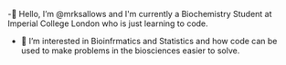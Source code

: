-👋 Hello, I’m @mrksallows and I'm currently a Biochemistry Student at Imperial College London who is just learning to code.
- 🌱 I’m interested in Bioinfrmatics and Statistics and how code can be used to make problems in the biosciences easier to solve.

<!---
mrksallows/mrksallows is a ✨ special ✨ repository because its `README.md` (this file) appears on your GitHub profile.
You can click the Preview link to take a look at your changes.
--->
